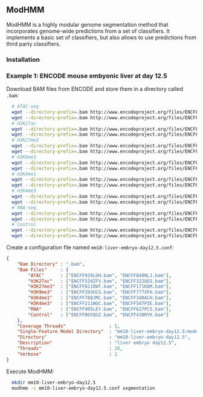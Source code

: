 ## ModHMM

ModHMM is a highly modular genome segmentation method that incorporates genome-wide predictions from a set of classifiers. It implements a basic set of classifiers, but also allows to use predictions from third party classifiers.

### Installation



### Example 1: ENCODE mouse embyonic liver at day 12.5

Download BAM files from ENCODE and store them in a directory called `.bam`:
```sh
  # ATAC-seq
  wget --directory-prefix=.bam http://www.encodeproject.org/files/ENCFF929LOH/@@download/ENCFF929LOH.bam
  wget --directory-prefix=.bam http://www.encodeproject.org/files/ENCFF929LOH/@@download/ENCFF848NLJ.bam
  # H3K27ac
  wget --directory-prefix=.bam http://www.encodeproject.org/files/ENCFF929LOH/@@download/ENCFF524ZFV.bam
  wget --directory-prefix=.bam http://www.encodeproject.org/files/ENCFF929LOH/@@download/ENCFF322QGS.bam
  # H3K27me3
  wget --directory-prefix=.bam http://www.encodeproject.org/files/ENCFF929LOH/@@download/ENCFF811DWT.bam
  wget --directory-prefix=.bam http://www.encodeproject.org/files/ENCFF929LOH/@@download/ENCFF171KAM.bam
  # H3K9me3
  wget --directory-prefix=.bam http://www.encodeproject.org/files/ENCFF929LOH/@@download/ENCFF293UCG.bam
  wget --directory-prefix=.bam http://www.encodeproject.org/files/ENCFF929LOH/@@download/ENCFF777XFH.bam
  # H3K4me1
  wget --directory-prefix=.bam http://www.encodeproject.org/files/ENCFF929LOH/@@download/ENCFF788JMC.bam
  wget --directory-prefix=.bam http://www.encodeproject.org/files/ENCFF929LOH/@@download/ENCFF340ACH.bam
  # H3K4me3
  wget --directory-prefix=.bam http://www.encodeproject.org/files/ENCFF929LOH/@@download/ENCFF211WGC.bam
  wget --directory-prefix=.bam http://www.encodeproject.org/files/ENCFF929LOH/@@download/ENCFF587PZE.bam
  # RNA-seq
  wget --directory-prefix=.bam http://www.encodeproject.org/files/ENCFF929LOH/@@download/ENCFF405LEY.bam
  wget --directory-prefix=.bam http://www.encodeproject.org/files/ENCFF929LOH/@@download/ENCFF627PCS.bam
  # Control
  wget --directory-prefix=.bam http://www.encodeproject.org/files/ENCFF929LOH/@@download/ENCFF865QGZ.bam
  wget --directory-prefix=.bam http://www.encodeproject.org/files/ENCFF929LOH/@@download/ENCFF438RYK.bam
```

Create a configuration file named `mm10-liver-embryo-day12.5.conf`:
```json
{
    "Bam Directory" : ".bam",
    "Bam Files"     : {
        "ATAC"      : ["ENCFF929LOH.bam", "ENCFF848NLJ.bam"],
        "H3K27ac"   : ["ENCFF524ZFV.bam", "ENCFF322QGS.bam"],
        "H3K27me3"  : ["ENCFF811DWT.bam", "ENCFF171KAM.bam"],
        "H3K9me3"   : ["ENCFF293UCG.bam", "ENCFF777XFH.bam"],
        "H3K4me1"   : ["ENCFF788JMC.bam", "ENCFF340ACH.bam"],
        "H3K4me3"   : ["ENCFF211WGC.bam", "ENCFF587PZE.bam"],
        "RNA"       : ["ENCFF405LEY.bam", "ENCFF627PCS.bam"],
        "Control"   : ["ENCFF865QGZ.bam", "ENCFF438RYK.bam"]
    },
    "Coverage Threads"                : 5,
    "Single-Feature Model Directory"  : "mm10-liver-embryo-day12.5:models",
    "Directory"                       : "mm10-liver-embryo-day12.5",
    "Description"                     : "liver embryo day12.5",
    "Threads"                         : 20,
    "Verbose"                         : 1
}
```

Execute ModHMM:
```sh
  mkdir mm10-liver-embryo-day12.5
  modhmm -c mm10-liver-embryo-day12.5.conf segmentation
```
